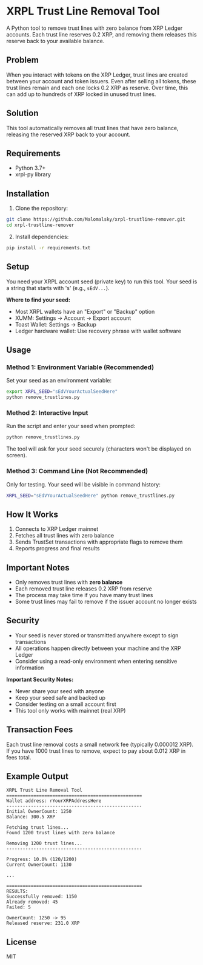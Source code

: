 # XRPL Trust Line Removal Tool

A Python tool to remove trust lines with zero balance from XRP Ledger accounts. Each trust line reserves 0.2 XRP, and removing them releases this reserve back to your available balance.

## Problem

When you interact with tokens on the XRP Ledger, trust lines are created between your account and token issuers. Even after selling all tokens, these trust lines remain and each one locks 0.2 XRP as reserve. Over time, this can add up to hundreds of XRP locked in unused trust lines.

## Solution

This tool automatically removes all trust lines that have zero balance, releasing the reserved XRP back to your account.

## Requirements

- Python 3.7+
- xrpl-py library

## Installation

1. Clone the repository:
```bash
git clone https://github.com/Malomalsky/xrpl-trustline-remover.git
cd xrpl-trustline-remover
```

2. Install dependencies:
```bash
pip install -r requirements.txt
```

## Setup

You need your XRPL account seed (private key) to run this tool. Your seed is a string that starts with 's' (e.g., `sEdV...`).

**Where to find your seed:**
- Most XRPL wallets have an "Export" or "Backup" option
- XUMM: Settings → Account → Export account
- Toast Wallet: Settings → Backup
- Ledger hardware wallet: Use recovery phrase with wallet software

## Usage

### Method 1: Environment Variable (Recommended)

Set your seed as an environment variable:

```bash
export XRPL_SEED="sEdVYourActualSeedHere"
python remove_trustlines.py
```

### Method 2: Interactive Input

Run the script and enter your seed when prompted:

```bash
python remove_trustlines.py
```

The tool will ask for your seed securely (characters won't be displayed on screen).

### Method 3: Command Line (Not Recommended)

Only for testing. Your seed will be visible in command history:

```bash
XRPL_SEED="sEdVYourActualSeedHere" python remove_trustlines.py
```

## How It Works

1. Connects to XRP Ledger mainnet
2. Fetches all trust lines with zero balance
3. Sends TrustSet transactions with appropriate flags to remove them
4. Reports progress and final results

## Important Notes

- Only removes trust lines with **zero balance**
- Each removed trust line releases 0.2 XRP from reserve
- The process may take time if you have many trust lines
- Some trust lines may fail to remove if the issuer account no longer exists

## Security

- Your seed is never stored or transmitted anywhere except to sign transactions
- All operations happen directly between your machine and the XRP Ledger
- Consider using a read-only environment when entering sensitive information

**Important Security Notes:**
- Never share your seed with anyone
- Keep your seed safe and backed up
- Consider testing on a small account first
- This tool only works with mainnet (real XRP)

## Transaction Fees

Each trust line removal costs a small network fee (typically 0.000012 XRP). If you have 1000 trust lines to remove, expect to pay about 0.012 XRP in fees total.

## Example Output

```
XRPL Trust Line Removal Tool
==================================================
Wallet address: rYourXRPAddressHere
--------------------------------------------------
Initial OwnerCount: 1250
Balance: 300.5 XRP

Fetching trust lines...
Found 1200 trust lines with zero balance

Removing 1200 trust lines...
--------------------------------------------------

Progress: 10.0% (120/1200)
Current OwnerCount: 1130

...

==================================================
RESULTS:
Successfully removed: 1150
Already removed: 45
Failed: 5

OwnerCount: 1250 -> 95
Released reserve: 231.0 XRP
```

## License

MIT